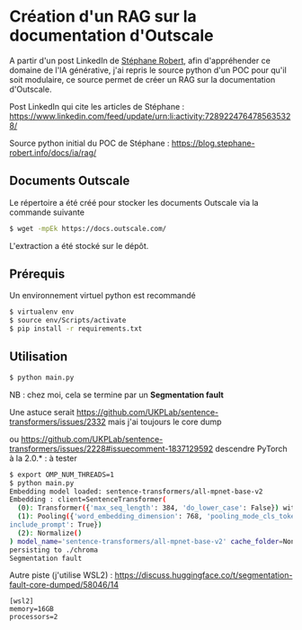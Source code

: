 # Création d'un RAG sur la documentation d'Outscale

A partir d'un post LinkedIn de [Stéphane Robert](https://www.linkedin.com/in/stephanerobert1/), afin d'appréhender ce domaine de l'IA générative, j'ai repris le source python d'un POC pour qu'il soit modulaire, ce source permet de créer un RAG sur la documentation d'Outscale.

Post LinkedIn qui cite les articles de Stéphane : https://www.linkedin.com/feed/update/urn:li:activity:7289224764785635328/

Source python initial du POC de Stéphane : https://blog.stephane-robert.info/docs/ia/rag/

## Documents Outscale

Le répertoire a été créé pour stocker les documents Outscale via la commande suivante

```bash
$ wget -mpEk https://docs.outscale.com/
```

L'extraction a été stocké sur le dépôt.

## Prérequis

Un environnement virtuel python est recommandé

```bash
$ virtualenv env
$ source env/Scripts/activate
$ pip install -r requirements.txt
```

## Utilisation

```bash
$ python main.py
```

NB : chez moi, cela se termine par un **Segmentation fault** 

Une astuce serait https://github.com/UKPLab/sentence-transformers/issues/2332 mais j'ai toujours le core dump

ou https://github.com/UKPLab/sentence-transformers/issues/2228#issuecomment-1837129592 descendre PyTorch à la 2.0.* : à tester

```bash
$ export OMP_NUM_THREADS=1
$ python main.py
Embedding model loaded: sentence-transformers/all-mpnet-base-v2
Embedding : client=SentenceTransformer(
  (0): Transformer({'max_seq_length': 384, 'do_lower_case': False}) with Transformer model: MPNetModel
  (1): Pooling({'word_embedding_dimension': 768, 'pooling_mode_cls_token': False, 'pooling_mode_mean_tokens': True, 'pooling_mode_max_tokens': False, 'pooling_mode_mean_sqrt_len_tokens': False, 'pooling_mode_weightedmean_tokens': False, 'pooling_mode_lasttoken': False, '
include_prompt': True})
  (2): Normalize()
) model_name='sentence-transformers/all-mpnet-base-v2' cache_folder=None model_kwargs={} encode_kwargs={} multi_process=False show_progress=False
persisting to ./chroma
Segmentation fault
```

Autre piste (j'utilise WSL2) : https://discuss.huggingface.co/t/segmentation-fault-core-dumped/58046/14 

```
[wsl2]
memory=16GB 
processors=2
```
